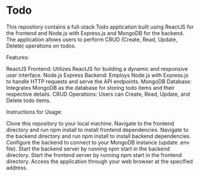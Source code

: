 # Todo
This repository contains a full-stack Todo application built using ReactJS for the frontend and Node.js with Express.js and MongoDB for the backend. The application allows users to perform CRUD (Create, Read, Update, Delete) operations on todos.

Features:

ReactJS Frontend: Utilizes ReactJS for building a dynamic and responsive user interface.
Node.js Express Backend: Employs Node.js with Express.js to handle HTTP requests and serve the API endpoints.
MongoDB Database: Integrates MongoDB as the database for storing todo items and their respective details.
CRUD Operations: Users can Create, Read, Update, and Delete todo items.

Instructions for Usage:

Clone this repository to your local machine.
Navigate to the frontend directory and run npm install to install frontend dependencies.
Navigate to the backend directory and run npm install to install backend dependencies.
Configure the backend to connect to your MongoDB instance (update .env file).
Start the backend server by running npm start in the backend directory.
Start the frontend server by running npm start in the frontend directory.
Access the application through your web browser at the specified address.



